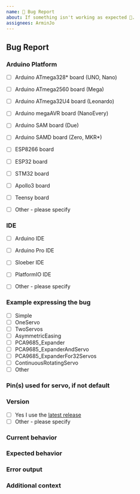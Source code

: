 ```yaml
---
name: 🐛 Bug Report
about: If something isn't working as expected 🤔.
assignees: ArminJo
---
```



## Bug Report

### Arduino Platform
* [ ] Arduino ATmega328* board (UNO, Nano)
* [ ] Arduino ATmega2560 board (Mega)
* [ ] Arduino ATmega32U4 board (Leonardo)
* [ ] Arduino megaAVR board (NanoEvery)
* [ ] Arduino SAM board (Due)
* [ ] Arduino SAMD board (Zero, MKR*)
* [ ] ESP8266 board
* [ ] ESP32 board
* [ ] STM32 board
* [ ] Apollo3 board
* [ ] Teensy board
* [ ] Other - please specify


### IDE
* [ ] Arduino IDE
* [ ] Arduino Pro IDE
* [ ] Sloeber IDE
* [ ] PlatformIO IDE
* [ ] Other - please specify


### Example expressing the bug
* [ ] Simple
* [ ] OneServo
* [ ] TwoServos
* [ ] AsymmetricEasing
* [ ] PCA9685_Expander
* [ ] PCA9685_ExpanderAndServo
* [ ] PCA9685_ExpanderFor32Servos
* [ ] ContinuousRotatingServo
* [ ] Other

### Pin(s) used for servo, if not default

### Version
* [ ] Yes I use the [latest release](https://github.com/ArminJo/ServoEasing/releases)
* [ ] Other - please specify

### Current behavior
<!-- Paste the code and output you run -->


<!-- Add a clear and concise description of the behavior. -->


### Expected behavior
<!-- Add a clear and concise description of what you expected to happen. -->

### Error output
<!-- Add a the serial output which indicates the error happened. -->

### Additional context
<!-- (Optional) Add any other context about the problem here. -->